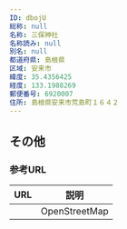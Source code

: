 ```yaml
---
ID: dbojU
総称: null
名称: 三保神社
名称読み: null
別名: null
都道府県: 島根県
区域: 安来市
緯度: 35.4356425
経度: 133.1988269
郵便番号: 6920007
住所: 島根県安来市荒島町１６４２
---
```


## その他

### 参考URL

| URL | 説明          |
| --- | ------------- |
|     | OpenStreetMap |
